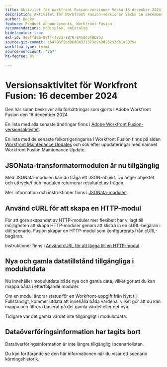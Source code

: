 ```yaml
---
title: Aktivitet för Workfront Fusion-versioner Vecka 16 december 2024
description: Aktivitet för Workfront Fusion-versioner Vecka 16 december 2024
author: Becky
feature: Product Announcements, Workfront Fusion
recommendations: noDisplay, noCatalog
hidefromtoc: true
exl-id: 9e7ffa9a-89ff-4321-a870-245dc5f0b2b3
source-git-commit: c64786f5ad86d04321379c9a9d26293da1a5079a
workflow-type: tm+mt
source-wordcount: '267'
ht-degree: 0%

---
```


# Versionsaktivitet för Workfront Fusion: 16 december 2024

Den här sidan beskriver alla förbättringar som gjorts i Adobe Workfront Fusion den 16 december 2024.

En lista med alla senaste ändringar finns i [Adobe Workfront Fusion-versionsaktivitet](/help/workfront-fusion/fusion-product-releases/fusion-release-activity.md).

En lista med de senaste felkorrigeringarna i Workfront Fusion finns på sidan [Workfront Maintenance Updates](https://experienceleague.adobe.com/docs/workfront-known-issues/releases/current-updates.html) och sök efter uppdateringar med namnet Workfront Fusion Maintenance Update.

## JSONata-transformatormodulen är nu tillgänglig

Med JSONata-modulen kan du fråga ett JSON-objekt. Du anger objektet och uttrycket och modulen returnerar resultatet av frågan.

Mer information och instruktioner finns i [JSONata-modulen](/help/workfront-fusion/references/apps-and-modules/tools-and-transformers/jsonata-module.md).

## Använd cURL för att skapa en HTTP-modul

För att göra skapandet av HTTP-moduler mer flexibelt har vi lagt till möjligheten att skapa HTTP-moduler genom att klistra in en cURL-begäran i ditt scenario. Fusion skapar en HTTP-modul som konfigurerats från cURL-begäran.

Instruktioner finns i [Använd cURL för att lägga till en HTTP-modul](/help/workfront-fusion/create-scenarios/add-modules/use-curl-create-http.md).

## Nya och gamla datatillstånd tillgängliga i modulutdata

Nu innehåller modulutdata både nya och gamla data, vilket gör att du kan mappa båda i efterföljande moduler.

Om en modul ändrar status för en Workfront-uppgift från Nytt till Fullständigt, kommer utdata att innehålla båda värdena, vilket gör att du kan mappa och filtrera baserat på det gamla värdet eller det nya.

Tidigare var det gamla värdet inte tillgängligt i modulutdata.

## Dataöverföringsinformation har tagits bort

Dataöverföringsinformation är inte längre tillgänglig i scenariolistan.

Du kan fortfarande se den här informationen när du visar ett scenario körningshistorik.
